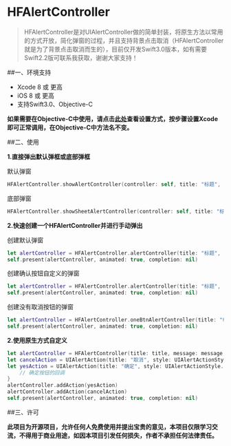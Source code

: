 # HFAlertController 

> HFAlertController是对UIAlertController做的简单封装，将原生方法以常用的方式开放，简化弹窗的过程，并且支持背景点击取消（HFAlertController就是为了背景点击取消而生的），目前仅开发Swift3.0版本，如有需要Swift2.2版可联系我获取，谢谢大家支持！

##一、环境支持
* Xcode 8 或 更高
* iOS 8 或 更高
* 支持Swift3.0、Objective-C

**如果需要在Objective-C中使用，请点击[此处](http://some-url.com)查看设置方式，按步骤设置Xcode即可正常调用，在Objective-C中方法名不变。**
    


##二、使用

**1.直接弹出默认弹框或底部弹框**

默认弹窗

``` swift
HFAlertController.showAlertController(controller: self, title: "标题", message: "内容", yesCallBack: nil)
```
底部弹窗

``` swift
HFAlertController.showSheetAlertController(controller: self, title: "标题", message: "内容", yesCallBack: nil)
```

**2.快速创建一个HFAlertController并进行手动弹出**

创建默认弹窗
	
```swift
let alertController = HFAlertController.alertController(title: "标题", message: "内容", yesCallBack: nil)
self.present(alertController, animated: true, completion: nil)
```

创建确认按钮自定义的弹窗

```swift
let alertController = HFAlertController.alertController(title: "标题", message: "内容", yesBtnTitle: String, yesCallBack: nil)
self.present(alertController, animated: true, completion: nil)
```

创建没有取消按钮的弹窗

``` swift
let alertController = HFAlertController.oneBtnAlertController(title: "标题", message: "内容", yesCallBack: nil)
self.present(alertController, animated: true, completion: nil)
```
**2.使用原生方式自定义**

``` swift
let alertController = HFAlertController(title: title, message: message, preferredStyle: preferredStyle)
let cancelAction = UIAlertAction(title: "取消", style: UIAlertActionStyle.cancel, handler: nil)
let yesAction = UIAlertAction(title: "确定", style: UIAlertActionStyle.default) { (_) in
    // 确定按钮的回调
}
alertController.addAction(yesAction)
alertController.addAction(cancelAction)
self.present(alertController, animated: true, completion: nil)
```

##三、许可

**此项目为开源项目，允许任何人免费使用并提出宝贵的意见，本项目仅限学习交流，不得用于商业用途，如因本项目引发任何损失，作者不承担任何法律责任。**




